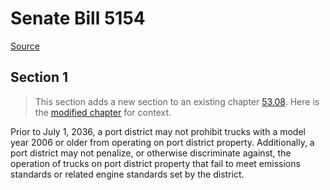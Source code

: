 # Senate Bill 5154

[Source](http://lawfilesext.leg.wa.gov/biennium/2021-22/Xml/Bills/Senate%20Bills/5154.xml)
## Section 1
> This section adds a new section to an existing chapter [53.08](/rcw/53_port_districts/53.08_powers.md). Here is the [modified chapter](rcw/53_port_districts/53.08_powers.md) for context.

Prior to July 1, 2036, a port district may not prohibit trucks with a model year 2006 or older from operating on port district property. Additionally, a port district may not penalize, or otherwise discriminate against, the operation of trucks on port district property that fail to meet emissions standards or related engine standards set by the district.

